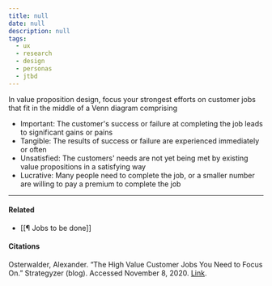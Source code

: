 ```yaml
---
title: null
date: null
description: null
tags:
  - ux
  - research
  - design
  - personas
  - jtbd
---
```


In value proposition design, focus your strongest efforts on customer jobs that fit in the middle of a Venn diagram comprising

-   Important: The customer's success or failure at completing the job leads to significant gains or pains
-   Tangible: The results of success or failure are experienced immediately or often
-   Unsatisfied: The customers' needs are not yet being met by existing value propositions in a satisfying way
-   Lucrative: Many people need to complete the job, or a smaller number are willing to pay a premium to complete the job

---

#### Related

-   [[¶ Jobs to be done]]

#### Citations

Osterwalder, Alexander. “The High Value Customer Jobs You Need to Focus On.” Strategyzer (blog). Accessed November 8, 2020. [Link](https://www.strategyzer.com/blog/the-high-value-customer-jobs-you-need-to-focus-on).
